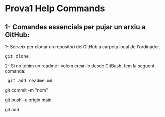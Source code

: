 # Prova1 Help Commands

## 1- Comandes essencials per pujar un arxiu a GitHub: 

1- Serveix per clonar un repositori del GitHub a carpeta local de l'ordinador.

<pre>git clone <link del repositori> </pre>

2- Si no tenim un readme i volem crear-lo desde GitBash, fem la seguent comanda: 
<pre> git add readme.md </pre>

git commit -m "nom"

git push -u origin main 

git add <nom arixu>

